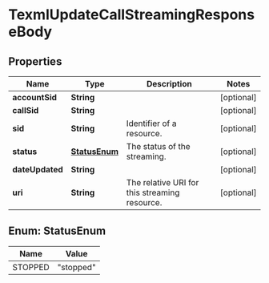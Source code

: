 

# TexmlUpdateCallStreamingResponseBody


## Properties

| Name | Type | Description | Notes |
|------------ | ------------- | ------------- | -------------|
|**accountSid** | **String** |  |  [optional] |
|**callSid** | **String** |  |  [optional] |
|**sid** | **String** | Identifier of a resource. |  [optional] |
|**status** | [**StatusEnum**](#StatusEnum) | The status of the streaming. |  [optional] |
|**dateUpdated** | **String** |  |  [optional] |
|**uri** | **String** | The relative URI for this streaming resource. |  [optional] |



## Enum: StatusEnum

| Name | Value |
|---- | -----|
| STOPPED | &quot;stopped&quot; |




